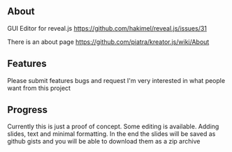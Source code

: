 ## About

GUI Editor for reveal.js
https://github.com/hakimel/reveal.js/issues/31

There is an about page https://github.com/piatra/kreator.js/wiki/About

## Features

Please submit features bugs and request I'm very interested in what people want from this project

## Progress

Currently this is just a proof of concept. Some editing is available. Adding slides, text and minimal formatting.
In the end the slides will be saved as github gists and you will be able to download them as a zip archive